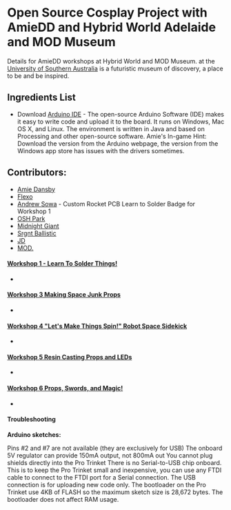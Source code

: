 # Open Source Cosplay Project with AmieDD and Hybrid World Adelaide and MOD Museum 
Details for AmieDD workshops at Hybrid World and MOD Museum. at the [University of Southern Australia](https://mod.org.au/) is a futuristic museum of discovery, a place to be and be inspired.

## Ingredients List
* Download [Arduino IDE](https://www.arduino.cc/en/Main/Software) - The open-source Arduino Software (IDE) makes it easy to write code and upload it to the board. It runs on Windows, Mac OS X, and Linux. The environment is written in Java and based on Processing and other open-source software. Amie's In-game Hint: Download the version from the Arduino webpage, the version from the Windows app store has issues with the drivers sometimes.

## Contributors:
* [Amie Dansby](https://www.amiedd.com)
* [Flexo](https://www.flexo.nz/) 
* [Andrew Sowa](http://www.andrewsowa.com/) - Custom Rocket PCB Learn to Solder Badge for Workshop 1
* [OSH Park](https://oshpark.com/shared_projects/u10ZmdAJ)
* [Midnight Giant](https://www.thingiverse.com/search?q=Midnight_giant&dwh=605b305acb373bf)
* [Srgnt Ballistic](https://twitter.com/SrgntBallistic) 
* [JD](https://twitter.com/warmasterdook)
* [MOD.](https://mod.org.au/)

#### [Workshop 1 - Learn To Solder Things!](https://github.com/AmieDD/MOD-Museum-Workshops/tree/master/Workshop%201)
  *

#### [Workshop 3 Making Space Junk Props](https://github.com/AmieDD/MOD-Museum-Workshops/tree/master/Workshop%203)
 *

#### [Workshop 4 "Let's Make Things Spin!" Robot Space Sidekick](https://github.com/AmieDD/MOD-Museum-Workshops/tree/master/Workshop%204)
  *

#### [Workshop 5 Resin Casting Props and LEDs](https://github.com/AmieDD/MOD-Museum-Workshops/tree/master/Workshop%205)
  *

#### [Workshop 6 Props, Swords, and Magic!](https://github.com/AmieDD/MOD-Museum-Workshops/tree/master/Workshop%206)
  *


#### Troubleshooting

**Arduino sketches:**

Pins #2 and #7 are not available (they are exclusively for USB)
The onboard 5V regulator can provide 150mA output, not 800mA out
You cannot plug shields directly into the Pro Trinket
There is no Serial-to-USB chip onboard. This is to keep the Pro Trinket small and inexpensive, you can use any FTDI cable to connect to the FTDI port for a Serial connection. The USB connection is for uploading new code only.
The bootloader on the Pro Trinket use 4KB of FLASH so the maximum sketch size is 28,672 bytes. The bootloader does not affect RAM usage.
